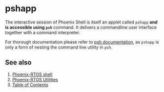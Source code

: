 # pshapp

The interactive session of Phoenix Shell is itself an applet called `pshapp` **and is accessible using `psh`** command.
It delivers a commandline user interface together with a command interpreter.

For thorough documentation please refer to [psh documentation](../index.md), as `pshapp` is only a form of nesting the
command line utility in `psh`.

## See also

1. [Phoenix-RTOS shell](../index.md)
2. [Phoenix-RTOS Utilities](../../index.md)
3. [Table of Contents](../../../index.md)
